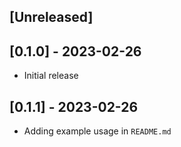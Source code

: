 ## [Unreleased]

## [0.1.0] - 2023-02-26

- Initial release

## [0.1.1] - 2023-02-26

- Adding example usage in `README.md`
